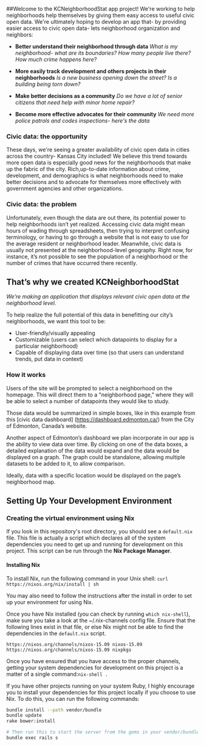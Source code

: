 ##Welcome
to the KCNeighborhoodStat app project! We're working  to help neighborhoods help themselves by giving them easy access to useful civic open data.
We're ultimately hoping to develop an app that- by providing easier access to civic open data- lets neighborhood
organization and neighbors:

*  **Better understand their neighborhood through data**
*What is my neighborhood- what are its boundaries? How many people live there? How much crime happens here?*

*  **More easily track development and others projects in their neighborhoods**
*Is a new business opening  down the street? Is a building being torn down?*

*  **Make better decisions as a community**
*Do we have a lot of senior citizens that need help with minor home repair?*

*  **Become more effective advocates for their community**
*We need more police patrols and codes inspections- here's the data*

### Civic data: the opportunity

These days, we're seeing a greater availability of civic open data in cities
across the country- Kansas City included! We believe this trend towards more open data is especially good news for
the neighborhoods that make up the fabric of the city. Rich,up-to-date information about crime, development, and demographics is what neighborhoods need to make better decisions and to advocate for themselves more effectively with government agencies and other organizations.

### Civic data: the problem

Unfortunately, even though the data are out there,  its potential power to help neighborhoods isn’t yet realized.
Accessing civic data might mean hours of wading through spreadsheets, then trying to interpret confusing terminology, or having to go through a website that is not easy to use for the average resident or neighborhood leader.
Meanwhile, civic data is usually not presented at the neighborhood-level geography. Right now, for instance, it’s not possible to see the population of a neighborhood or the number of crimes that have occurred there recently. 

## That’s why we created KCNeighborhoodStat
*We’re making an application that displays relevant civic open data at the neighborhood level.*

To help realize the full potential of this data in benefitting our city’s neighborhoods, we want this tool to be:

* User-friendly/visually appealing
* Customizable (users can select which datapoints to display for a particular neighborhood)
* Capable of displaying data over time (so that users can understand trends, put data in context)

### How it works
Users of the site will be prompted to select a neighborhood on the homepage. This will direct them to a "neighborhood page," 
where they will be able to select a number of datapoints they would like to study. 

Those data would be summarized in simple boxes, like in this example from this [civic data dashboard] (https://dashboard.edmonton.ca/) from the City of Edmonton, Canada’s website. 

Another aspect of Edmonton’s dashboard we plan incorporate in our app is the ability to view data over time. By clicking on one of the data boxes, a detailed explanation of the data would expand and the data would be displayed on a graph. The graph could be standalone, allowing multiple datasets to be added to it, to allow comparison.

Ideally, data with a specific location would be displayed on the page’s neighborhood map.

## Setting Up Your Development Environment

### Creating the virtual environment using Nix
If you look in this repository's root directory, you should see a `default.nix` file.  This file is actually a script which declares all of the system dependencies you need to get up and running for development on this project.  This script can be run through the **Nix Package Manager**. 

#### Installing Nix

To install Nix, run the following command in your Unix shell:
`curl https://nixos.org/nix/install | sh`

You may also need to follow the instructions after the install in order to set up your environment for using Nix.

Once you have Nix installed (you can check by running `which nix-shell`), make sure you take a look at the ~/.nix-channels config file.  Ensure that the following lines exist in that file, or else Nix might not be able to find the dependencies in the `default.nix` script.

```
https://nixos.org/channels/nixos-15.09 nixos-15.09
https://nixos.org/channels/nixos-15.09 nixpkgs
```

Once you have ensured that you have access to the proper channels, getting your system dependencies for development on this project is a matter of a single command:`nix-shell .`

If you have other projects running on your system Ruby, I highly encourage you to install your dependencies for this project locally if you choose to use Nix.  To do this, you can run the following commands:

```bash
bundle install --path vendor/bundle
bundle update
rake bower:install

# Then run this to start the server from the gems in your vendor/bundle
bundle exec rails s
```
